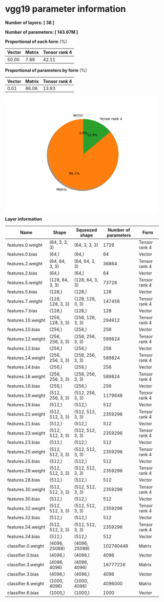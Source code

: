 # vgg19 parameter information

**Number of layers: [ 38 ]**

**Number of parameters: [ 143.67M ]**

**Proportional of each form** (%)

| Vector | Matrix | Tensor rank 4 | 
|  --- | --- | --- |
| 50.00 | 7.89 | 42.11 | 
**Proportional of parameters by form** (%)


| Vector | Matrix | Tensor rank 4 | 
|  --- | --- | --- |
| 0.01 | 86.06 | 13.93 | 

<img src="../figs/vgg19_pie_chart.png" alt="pie_chart" width="500"/>

**Layer information**


| Name | Shape | Squeezed shape | Number of parameters | Form |
| --- | --- | --- | --- | --- |
| features.0.weight | (64, 3, 3, 3) | (64, 3, 3, 3) | 1728 | Tensor rank 4 |
| features.0.bias | (64,) | (64,) | 64 | Vector |
| features.2.weight | (64, 64, 3, 3) | (64, 64, 3, 3) | 36864 | Tensor rank 4 |
| features.2.bias | (64,) | (64,) | 64 | Vector |
| features.5.weight | (128, 64, 3, 3) | (128, 64, 3, 3) | 73728 | Tensor rank 4 |
| features.5.bias | (128,) | (128,) | 128 | Vector |
| features.7.weight | (128, 128, 3, 3) | (128, 128, 3, 3) | 147456 | Tensor rank 4 |
| features.7.bias | (128,) | (128,) | 128 | Vector |
| features.10.weight | (256, 128, 3, 3) | (256, 128, 3, 3) | 294912 | Tensor rank 4 |
| features.10.bias | (256,) | (256,) | 256 | Vector |
| features.12.weight | (256, 256, 3, 3) | (256, 256, 3, 3) | 589824 | Tensor rank 4 |
| features.12.bias | (256,) | (256,) | 256 | Vector |
| features.14.weight | (256, 256, 3, 3) | (256, 256, 3, 3) | 589824 | Tensor rank 4 |
| features.14.bias | (256,) | (256,) | 256 | Vector |
| features.16.weight | (256, 256, 3, 3) | (256, 256, 3, 3) | 589824 | Tensor rank 4 |
| features.16.bias | (256,) | (256,) | 256 | Vector |
| features.19.weight | (512, 256, 3, 3) | (512, 256, 3, 3) | 1179648 | Tensor rank 4 |
| features.19.bias | (512,) | (512,) | 512 | Vector |
| features.21.weight | (512, 512, 3, 3) | (512, 512, 3, 3) | 2359296 | Tensor rank 4 |
| features.21.bias | (512,) | (512,) | 512 | Vector |
| features.23.weight | (512, 512, 3, 3) | (512, 512, 3, 3) | 2359296 | Tensor rank 4 |
| features.23.bias | (512,) | (512,) | 512 | Vector |
| features.25.weight | (512, 512, 3, 3) | (512, 512, 3, 3) | 2359296 | Tensor rank 4 |
| features.25.bias | (512,) | (512,) | 512 | Vector |
| features.28.weight | (512, 512, 3, 3) | (512, 512, 3, 3) | 2359296 | Tensor rank 4 |
| features.28.bias | (512,) | (512,) | 512 | Vector |
| features.30.weight | (512, 512, 3, 3) | (512, 512, 3, 3) | 2359296 | Tensor rank 4 |
| features.30.bias | (512,) | (512,) | 512 | Vector |
| features.32.weight | (512, 512, 3, 3) | (512, 512, 3, 3) | 2359296 | Tensor rank 4 |
| features.32.bias | (512,) | (512,) | 512 | Vector |
| features.34.weight | (512, 512, 3, 3) | (512, 512, 3, 3) | 2359296 | Tensor rank 4 |
| features.34.bias | (512,) | (512,) | 512 | Vector |
| classifier.0.weight | (4096, 25088) | (4096, 25088) | 102760448 | Matrix |
| classifier.0.bias | (4096,) | (4096,) | 4096 | Vector |
| classifier.3.weight | (4096, 4096) | (4096, 4096) | 16777216 | Matrix |
| classifier.3.bias | (4096,) | (4096,) | 4096 | Vector |
| classifier.6.weight | (1000, 4096) | (1000, 4096) | 4096000 | Matrix |
| classifier.6.bias | (1000,) | (1000,) | 1000 | Vector |

